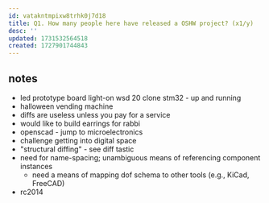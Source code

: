 ```yaml
---
id: vatakntmpixw8trhk0j7d18
title: Q1. How many people here have released a OSHW project? (x1/y)
desc: ''
updated: 1731532564518
created: 1727901744843
---
```


## notes

- led prototype board light-on wsd 20 clone stm32 - up and running
- halloween vending machine
- diffs are useless unless you pay for a service
- would like to build earrings for rabbi
- openscad - jump to microelectronics
- challenge getting into digital space
- "structural diffing" - see diff tastic
- need for name-spacing; unambiguous means of referencing component instances
  - need a means of mapping dof schema to other tools (e.g., KiCad, FreeCAD)
- rc2014
